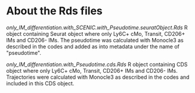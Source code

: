 # About the Rds files

*only_IM_differentiation.with_SCENIC.with_Pseudotime.seuratObject.Rds*
R object containing Seurat object where only Ly6C+ cMo, Transit, CD206+ IMs and CD206- IMs. The pseudotime was calculated with Monocle3 as described in the codes and added as into metadata under the name of "pseudotime". 

*only_IM_differentiation.with_Pseudotime.cds.Rds*
R object containing CDS object where only Ly6C+ cMo, Transit, CD206+ IMs and CD206- IMs. Trajectories were calculated with Monocle3 as described in the codes and included in this CDS object. 